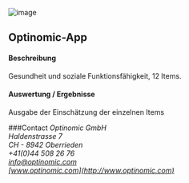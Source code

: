 

![image](http://www.ottiger.org/optinomic_logo/optinomic_logo_small.png)
## Optinomic-App 


#### Beschreibung
Gesundheit und soziale Funktionsfähigkeit, 12 Items.

#### Auswertung / Ergebnisse
Ausgabe der Einschätzung der einzelnen Items


###Contact
*Optinomic GmbH*   
*Haldenstrasse 7*     
*CH - 8942 Oberrieden*     
*+41(0)44 508 26 76*    
*info@optinomic.com*   
*[www.optinomic.com](http://www.optinomic.com)*   

